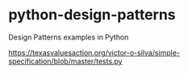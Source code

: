 # python-design-patterns
Design Patterns examples in Python


https://texasvaluesaction.org/victor-o-silva/simple-specification/blob/master/tests.py